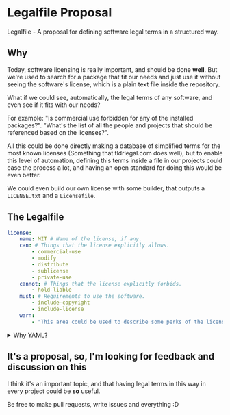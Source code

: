 # Legalfile Proposal #

Legalfile - A proposal for defining software legal terms in a structured way.

## Why ##

Today, software licensing is really important, and should be done **well**. But we're used to search for a package that fit our needs and just use it without seeing the software's license, which is a plain text file inside the repository.

What if we could see, automatically, the legal terms of any software, and even see if it fits with our needs?

For example: "Is commercial use forbidden for any of the installed packages?". "What's the list of all the people and projects that should be referenced based on the licenses?".

All this could be done directly making a database of simplified terms for the most known licenses (Something that tldrlegal.com does well), but to enable this level of automation, defining this terms inside a file in our projects could ease the process a lot, and having an open standard for doing this would be even better.

We could even build our own license with some builder, that outputs a `LICENSE.txt` and a `Licensefile`.

## The Legalfile ##

```yaml
license:
    name: MIT # Name of the license, if any.
    can: # Things that the license explicitly allows.
        - commercial-use
        - modify
        - distribute
        - sublicense
        - private-use
    cannot: # Things that the license explicitly forbids.
        - hold-liable
    must: # Requirements to use the software.
        - include-copyright
        - include-license
    warn:
        - "This area could be used to describe some perks of the license that isn't supported yet by a, right now, imaginary standard."
```

<details>
<summary>Why YAML?</summary>
<br>
Well-known language, implementations in any language, human-readable and easy to write.
</details>

## It's a proposal, so, I'm looking for feedback and discussion on this ##

I think it's an important topic, and that having legal terms in this way in every project could be **so** useful.

Be free to make pull requests, write issues and everything :D
